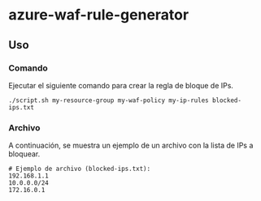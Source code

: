 # azure-waf-rule-generator

## Uso

### Comando
Ejecutar el siguiente comando para crear la regla de bloque de IPs.

```
./script.sh my-resource-group my-waf-policy my-ip-rules blocked-ips.txt
```

### Archivo
A continuación, se muestra un ejemplo de un archivo con la lista de IPs a bloquear.

```
# Ejemplo de archivo (blocked-ips.txt):
192.168.1.1
10.0.0.0/24
172.16.0.1
```
